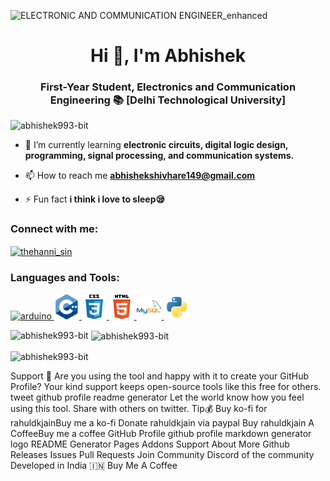 ![ELECTRONIC AND COMMUNICATION ENGINEER_enhanced](https://github.com/user-attachments/assets/5c9cb3bc-963b-4c45-a7a9-601f4b893913)


<h1 align="center">Hi 👋, I'm Abhishek</h1>
<h3 align="center">First-Year Student, Electronics and Communication Engineering 📚 [Delhi Technological University]</h3>


<p align="left"> <img src="https://komarev.com/ghpvc/?username=abhishek993-bit&label=Profile%20views&color=0e75b6&style=flat" alt="abhishek993-bit" /> </p>

- 🌱 I’m currently learning **electronic circuits, digital logic design, programming, signal processing, and communication systems.**

- 📫 How to reach me **abhishekshivhare149@gmail.com**

- ⚡ Fun fact **i think i love to sleep😪**

<h3 align="left">Connect with me:</h3>
<p align="left">
<a href="https://instagram.com/thehanni_sin" target="blank"><img align="center" src="https://raw.githubusercontent.com/rahuldkjain/github-profile-readme-generator/master/src/images/icons/Social/instagram.svg" alt="thehanni_sin" height="30" width="40" /></a>
</p>

<h3 align="left">Languages and Tools:</h3>
<p align="left"> <a href="https://www.arduino.cc/" target="_blank" rel="noreferrer"> <img src="https://cdn.worldvectorlogo.com/logos/arduino-1.svg" alt="arduino" width="40" height="40"/> </a> <a href="https://www.w3schools.com/cpp/" target="_blank" rel="noreferrer"> <img src="https://raw.githubusercontent.com/devicons/devicon/master/icons/cplusplus/cplusplus-original.svg" alt="cplusplus" width="40" height="40"/> </a> <a href="https://www.w3schools.com/css/" target="_blank" rel="noreferrer"> <img src="https://raw.githubusercontent.com/devicons/devicon/master/icons/css3/css3-original-wordmark.svg" alt="css3" width="40" height="40"/> </a> <a href="https://www.w3.org/html/" target="_blank" rel="noreferrer"> <img src="https://raw.githubusercontent.com/devicons/devicon/master/icons/html5/html5-original-wordmark.svg" alt="html5" width="40" height="40"/> </a> <a href="https://www.mysql.com/" target="_blank" rel="noreferrer"> <img src="https://raw.githubusercontent.com/devicons/devicon/master/icons/mysql/mysql-original-wordmark.svg" alt="mysql" width="40" height="40"/> </a> <a href="https://www.python.org" target="_blank" rel="noreferrer"> <img src="https://raw.githubusercontent.com/devicons/devicon/master/icons/python/python-original.svg" alt="python" width="40" height="40"/> </a> </p>

<p><img align="left" src="https://github-readme-stats.vercel.app/api/top-langs?username=abhishek993-bit&show_icons=true&locale=en&layout=compact" alt="abhishek993-bit" /></p>

<p>&nbsp;<img align="center" src="https://github-readme-stats.vercel.app/api?username=abhishek993-bit&show_icons=true&locale=en" alt="abhishek993-bit" /></p>

<p><img align="center" src="https://github-readme-streak-stats.herokuapp.com/?user=abhishek993-bit&" alt="abhishek993-bit" /></p>

Support 🙏
Are you using the tool and happy with it to create your GitHub Profile?
Your kind support keeps open-source tools like this free for others.
tweet github profile readme generator
Let the world know how you feel using this tool. Share with others on twitter.
Tip💰
Buy ko-fi for rahuldkjainBuy me a ko-fi
Donate rahuldkjain via paypal
Buy rahuldkjain A CoffeeBuy me a coffee
GitHub Profile github profile markdown generator logo
README Generator
Pages
Addons
Support
About
More
Github
Releases
Issues
Pull Requests
Join Community
Discord of the community
Developed in India 🇮🇳
Buy Me A Coffee
